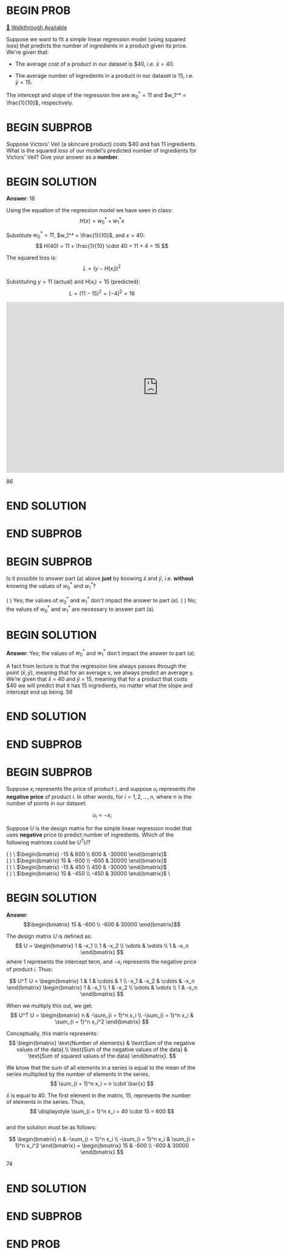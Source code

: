 # BEGIN PROB

[🎥 Walkthrough Available](https://www.loom.com/share/ec9d2a7bdab746f0b62afdb1c3f0a7fc?sid=80c42e9a-a724-44a2-b50e-7f97173f6ed3)

Suppose we want to fit a simple linear regression model (using squared
loss) that predicts the number of ingredients in a product given its
price. We're given that:

-   The average cost of a product in our dataset is \$40, i.e.
    $\bar x = 40$.

-   The average number of ingredients in a product in our dataset is 15,
    i.e. $\bar y = 15$.

The intercept and slope of the regression line are $w_0^* = 11$ and
$w_1^* = \frac{1}{10}$, respectively.

# BEGIN SUBPROB

Suppose Victors' Veil (a skincare product) costs \$40 and has 11
ingredients. What is the squared loss of our model's predicted number of
ingredients for Victors' Veil? Give your answer as a **number**.

# BEGIN SOLUTION
**Answer**: $16$

Using the equation of the regression model we have seen in class:  
$$ H(x) = w_0^* + w_1^* x $$  

Substitute $w_0^* = 11$, $w_1^* = \frac{1}{10}$, and $x = 40$:  
$$ H(40) = 11 + \frac{1}{10} \cdot 40 = 11 + 4 = 15 $$  

The squared loss is:  
$$ L = (y - H(x_i))^2 $$  

Substituting $y = 11$ (actual) and $H(x_i) = 15$ (predicted):  
$$ L = (11 - 15)^2 = (-4)^2 = 16 $$  

<center><iframe width="800" height="450" src="https://www.loom.com/embed/ec9d2a7bdab746f0b62afdb1c3f0a7fc?sid=bcddb394-2798-4bdb-b2a0-858f9de631b5" frameborder="0" webkitallowfullscreen mozallowfullscreen allowfullscreen></iframe></center>


<average>86</average>

# END SOLUTION

# END SUBPROB

# BEGIN SUBPROB

Is it possible to answer part (a) above **just** by knowing $\bar x$ and
$\bar y$, i.e. **without** knowing the values of $w_0^*$ and $w_1^*$?

( ) Yes; the values of $w_0^*$ and $w_1^*$ don't impact the answer to part (a).
( ) No; the values of $w_0^*$ and $w_1^*$ are necessary to answer part (a).

# BEGIN SOLUTION
**Answer**: Yes; the values of $w_0^*$ and $w_1^*$ don't impact the answer to part (a).

A fact from lecture is that the regression line always passes through the point $(\bar{x}, \bar{y})$, meaning that for an average x, we always predict an average y. We’re given that $\bar{x}$ = 40 and $\bar{y}$ = 15, meaning that for a product that costs $40 we will predict that it has 15 ingredients, no matter what the slope and intercept end up being.
<average>56</average>

# END SOLUTION

# END SUBPROB

# BEGIN SUBPROB

Suppose $x_i$ represents the price of product $i$, and suppose $u_i$
represents the **negative price** of product $i$. In other words, for
$i = 1, 2, ..., n$, where $n$ is the number of points in our dataset:

$$u_i = - x_i$$

Suppose $U$ is the design matrix for the simple linear regression model
that uses **negative** price to predict number of ingredients. Which of
the following matrices could be $U^TU$?

( ) \ $\begin{bmatrix} -15 & 600 \\ 600 & -30000 \end{bmatrix}$ \
( ) \ $\begin{bmatrix} 15 & -600 \\ -600 & 30000 \end{bmatrix}$ \
( ) \ $\begin{bmatrix} -15 & 450 \\ 450 & -30000 \end{bmatrix}$ \
( ) \ $\begin{bmatrix} 15 & -450 \\ -450 & 30000 \end{bmatrix}$ \



# BEGIN SOLUTION

**Answer**: $$\begin{bmatrix} 15 & -600 \\ -600 & 30000 \end{bmatrix}$$

The design matrix $U$ is defined as:
$$
U =
\begin{bmatrix}
1 & -x_1 \\
1 & -x_2 \\
\vdots & \vdots \\
1 & -x_n
\end{bmatrix}
$$
where 1 represents the intercept term, and $-x_i$ represents the negative price of product $i$. Thus:

$$
U^T U =
\begin{bmatrix}
1 & 1 & \cdots & 1 \\
-x_1 & -x_2 & \cdots & -x_n
\end{bmatrix}
\begin{bmatrix}
1 & -x_1 \\
1 & -x_2 \\
\vdots & \vdots \\
1 & -x_n
\end{bmatrix}
$$

When we multiply this out, we get: 
$$
U^T U =
\begin{bmatrix}
n & -\sum_{i = 1}^n x_i \\
-\sum_{i = 1}^n x_i & \sum_{i = 1}^n x_i^2
\end{bmatrix}
$$  

Conceptually, this matrix represents:  
$$
\begin{bmatrix}
\text{Number of elements} & \text{Sum of the negative values of the data} \\
\text{Sum of the negative values of the data} & \text{Sum of squared values of the data}
\end{bmatrix}.
$$

We know that the sum of all elements in a series is equal to the mean of the series multiplied by the number of elements in the series.
$$
\sum_{i = 1}^n x_i = n \cdot \bar{x}
$$  

$\bar{x}$ is equal to $40$. The first element in the matrix, $15$, represents the number of elements in the series. Thus,  
$$
\displaystyle \sum_{i = 1}^n x_i = 40 \cdot 15 = 600
$$  
and the solution must be as follows:  

$$
\begin{bmatrix}
n & -\sum_{i = 1}^n x_i \\
-\sum_{i = 1}^n x_i & \sum_{i = 1}^n x_i^2
\end{bmatrix} = 
\begin{bmatrix} 15 & -600 \\ -600 & 30000 \end{bmatrix}
$$  

<average>74</average>

# END SOLUTION

# END SUBPROB

# END PROB
